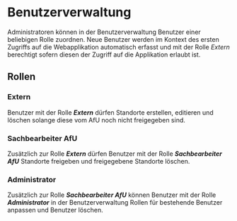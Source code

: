 # Benutzerverwaltung

Administratoren können in der Benutzerverwaltung Benutzer einer beliebigen Rolle zuordnen. Neue Benutzer werden im Kontext des ersten Zugriffs auf die Webapplikation automatisch erfasst und mit der Rolle _Extern_ berechtigt sofern diesen der Zugriff auf die Applikation erlaubt ist.

## Rollen

### Extern

Benutzer mit der Rolle **_Extern_** dürfen Standorte erstellen, editieren und löschen solange diese vom AfU noch nicht freigegeben sind.

### Sachbearbeiter AfU

Zusätzlich zur Rolle  **_Extern_** dürfen Benutzer mit der Rolle **_Sachbearbeiter AfU_** Standorte freigeben und freigegebene Standorte löschen.

### Administrator

Zusätzlich zur Rolle **_Sachbearbeiter AfU_** können Benutzer mit der Rolle **_Administrator_** in der Benutzerverwaltung Rollen für bestehende Benutzer anpassen und Benutzer löschen.
